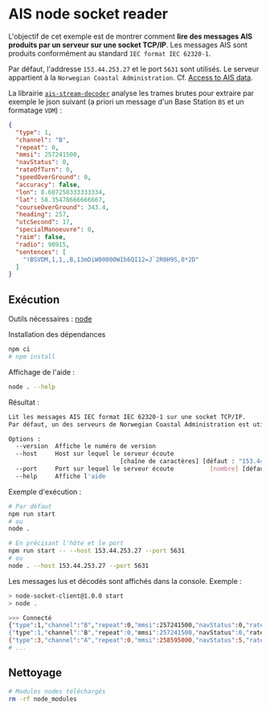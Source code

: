 # AIS node socket reader

L'objectif de cet exemple est de montrer comment **lire des messages AIS produits par un serveur sur une socket TCP/IP**.
Les messages AIS sont produits conformément au standard `IEC format IEC 62320-1`.

Par défaut, l'addresse `153.44.253.27` et le port `5631` sont utilisés. Le serveur appartient à la `Norwegian Coastal Administration`.
Cf. [Access to AIS data](https://www.kystverket.no/en/navigation-and-monitoring/ais/access-to-ais-data/).


La librairie [`ais-stream-decoder`](https://www.npmjs.com/package/ais-stream-decoder) analyse les trames brutes pour extraire par exemple le json suivant (a priori un message d'un Base Station `BS` et un formatage `VDM`) :
```json
{
  "type": 1,
  "channel": "B",
  "repeat": 0,
  "mmsi": 257241500,
  "navStatus": 0,
  "rateOfTurn": 0,
  "speedOverGround": 0,
  "accuracy": false,
  "lon": 8.607258333333334,
  "lat": 58.35478666666667,
  "courseOverGround": 343.4,
  "heading": 257,
  "utcSecond": 17,
  "specialManoeuvre": 0,
  "raim": false,
  "radio": 98915,
  "sentences": [
    "!BSVDM,1,1,,B,13mDiW00000WIb6QI12=J`2R0H9S,0*2D"
  ]
}
```

## Exécution

Outils nécessaires : [node](https://github.com/nvm-sh/nvm)

Installation des dépendances
```sh
npm ci
# npm install
```

Affichage de l'aide :
```sh
node . --help
```
Résultat :
```sh
Lit les messages AIS IEC format IEC 62320-1 sur une socket TCP/IP.
Par défaut, un des serveurs de Norwegian Coastal Administration est utilisé

Options :
  --version  Affiche le numéro de version                              [booléen]
  --host     Host sur lequel le serveur écoute
                               [chaîne de caractères] [défaut : "153.44.253.27"]
  --port     Port sur lequel le serveur écoute          [nombre] [défaut : 5631]
  --help     Affiche l'aide                                            [booléen]
```

Exemple d'exécution :
```sh
# Par défaut
npm run start
# ou
node .

# En précisant l'hôte et le port
npm run start -- --host 153.44.253.27 --port 5631
# ou
node . --host 153.44.253.27 --port 5631
```

Les messages lus et décodés sont affichés dans la console. Exemple :
```sh
> node-socket-client@1.0.0 start
> node .

>>> Connecté
{"type":1,"channel":"B","repeat":0,"mmsi":257241500,"navStatus":0,"rateOfTurn":0,"speedOverGround":0,"accuracy":false,"lon":8.607258333333334,"lat":58.35478666666667,"courseOverGround":343.4,"heading":257,"utcSecond":17,"specialManoeuvre":0,"raim":false,"radio":98915,"sentences":["!BSVDM,1,1,,B,13mDiW00000WIb6QI12=J`2R0H9S,0*2D"]}
{"type":1,"channel":"B","repeat":0,"mmsi":257241500,"navStatus":0,"rateOfTurn":0,"speedOverGround":0,"accuracy":false,"lon":8.607258333333334,"lat":58.35478666666667,"courseOverGround":343.4,"heading":257,"utcSecond":17,"specialManoeuvre":0,"raim":false,"radio":98915,"sentences":["!BSVDM,1,1,,B,13mDiW00000WIb6QI12=J`2R0H9S,0*2D"]}
{"type":3,"channel":"A","repeat":0,"mmsi":258595000,"navStatus":5,"rateOfTurn":0,"speedOverGround":0,"accuracy":true,"lon":5.103276666666667,"lat":60.44634833333333,"courseOverGround":166.7,"heading":336,"utcSecond":14,"specialManoeuvre":0,"raim":false,"radio":85050,"sentences":["!BSVDM,1,1,,A,33nWHf5000PGG6LRUW8FPrPL8Dhr,0*71"]}
# ...
```

## Nettoyage
```sh
# Modules nodes téléchargés
rm -rf node_modules
```
